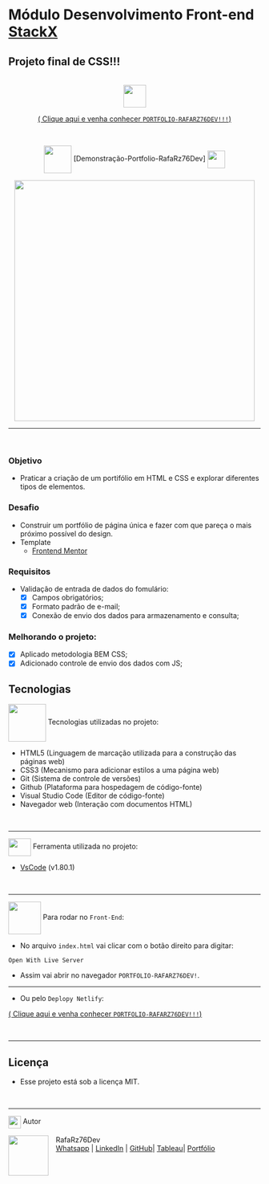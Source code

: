 # Módulo Desenvolvimento Front-end [StackX](https://www.stackx.com.br)

## Projeto final de CSS!!!

<br>

 <div align="center">
<img src="https://media.giphy.com/media/9TFBxN300KpCUI6sBD/giphy.gif" align="center" height="45" width="45"> 

[ ( Clique aqui e venha conhecer ```PORTFOLIO-RAFARZ76DEV!!!```) ](https://portfoliotech-rafarz76dev.netlify.app/)

<br>

<div align="center">
  
<img src= "https://media.giphy.com/media/3zSF3Gnr7cxMbi6WoP/giphy.gif" align="center" height="55" width="55"> [Demonstração-Portfolio-RafaRz76Dev] <img src= "https://media.giphy.com/media/E5DzZsofmgxc9wjbhX/giphy.gif" align="center" height="35" width="35">

<img height="480em" src="./assets/images/demonstracao-portfolio-readme.gif"  align="center"> 


***

<br>



<div align="left">

### Objetivo

- Praticar a criação de um portifólio em HTML e CSS e explorar diferentes tipos de elementos.

### Desafio

- Construir um portfólio de página única e fazer com que pareça o mais próximo possível do design.
- Template
  - [Frontend Mentor](https://www.frontendmentor.io/challenges/singlepage-developer-portfolio-bBVj2ZPi-x)

### Requisitos

- Validação de entrada de dados do fomulário:
  - [x] Campos obrigatórios;
  - [x] Formato padrão de e-mail;
  - [x] Conexão de envio dos dados para armazenamento e consulta;

### Melhorando o projeto:
  - [x] Aplicado metodologia BEM CSS;
  - [x] Adicionado controle de envio dos dados com JS;

## Tecnologias

<img src="https://media.giphy.com/media/iT138SodaACo9LImgi/giphy.gif" align="center" height="75" width="75"> Tecnologias utilizadas no projeto:

- HTML5                (Linguagem de marcação utilizada para a construção das páginas web)
- CSS3                 (Mecanismo para adicionar estilos a uma página web)
- Git                  (Sistema de controle de versões)
- Github               (Plataforma para hospedagem de código-fonte)
- Visual Studio Code   (Editor de código-fonte)
- Navegador web        (Interação com documentos HTML)


<br>

***

<img src="https://media.giphy.com/media/SS8CV2rQdlYNLtBCiF/giphy.gif" align="center" height="35" width="45">  Ferramenta utilizada no projeto:

- [VsCode](https://code.visualstudio.com/download) (v1.80.1)

<br>

***

<img src="https://media.giphy.com/media/u2pmTWUi0MXjyrMaVj/giphy.gif" align="center" height="65" width="65"> Para rodar no `Front-End`:
- No arquivo `index.html` vai clicar com o botão direito para digitar:
```
Open With Live Server
```
- Assim vai abrir no navegador `PORTFOLIO-RAFARZ76DEV!`.

***

- Ou pelo `Deplopy Netlify`:
  
[ ( Clique aqui e venha conhecer ```PORTFOLIO-RAFARZ76DEV!!!```) ](https://portfoliotech-rafarz76dev.netlify.app/)
    
<br>

***

## Licença

- Esse projeto está sob a licença MIT.

<br>

***

<img src="https://media.giphy.com/media/ImmvDZ2c9xPR8gDvHV/giphy.gif" align="center" height="25" width="25"> Autor

<p>
    <img align=left margin=10 width=80 src="https://avatars.githubusercontent.com/u/87991807?v=4"/>
    <p>&nbsp&nbsp&nbspRafaRz76Dev<br>
    &nbsp&nbsp&nbsp<a href="https://api.whatsapp.com/send/?phone=47999327137">Whatsapp</a>&nbsp;|&nbsp;<a href="https://www.linkedin.com/in/rafael-raizer//">LinkedIn</a>&nbsp;|&nbsp;<a href="https://github.com/RafaRz76Dev">GitHub</a>|&nbsp;<a href="https://public.tableau.com/app/profile/rafael.raizer">Tableau</a>|&nbsp;<a href="https://portifolio-rafarz76dev.netlify.app/">Portfólio</a>&nbsp;</p>
</p>
